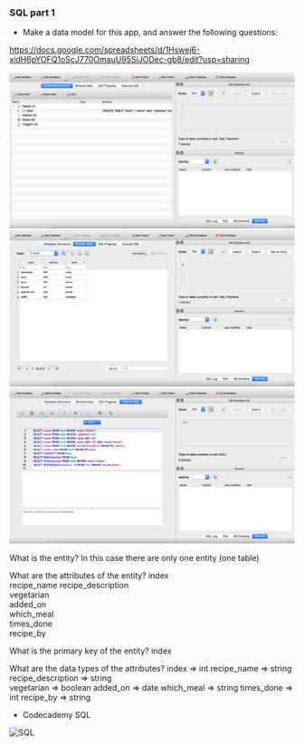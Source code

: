 ### SQL part 1

- Make a data model for this app, and answer the following questions:

https://docs.google.com/spreadsheets/d/1Hswej6-xidH6pYOFQ1oScJ770OmauU95SiJODec-gb8/edit?usp=sharing

![structure](screenshots/structure.png)
![data](screenshots/data.png)
![commands](screenshots/commands.png)

What is the entity?
In this case there are only one entity (one table)

What are the attributes of the entity?
index	
recipe_name	
recipe_description	
vegetarian	
added_on	
which_meal	
times_done	
recipe_by																			

What is the primary key of the entity?
index

What are the data types of the attributes?
index => int
recipe_name	=> string
recipe_description => string	
vegetarian => boolean
added_on => date
which_meal => string
times_done => int
recipe_by => string

- Codecademy SQL

![SQL](Codecademy_SQL.png)
